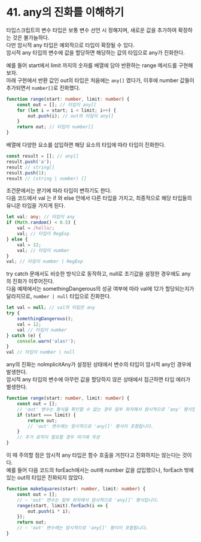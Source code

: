 # 41. any의 진화를 이해하기

타입스크립트의 변수 타입은 보통 변수 선언 시 정해지며, 새로운 값을 추가하여 확장하는 것은 불가늘하다.  
다만 암시적 any 타입은 예외적으로 타입이 확장될 수 있다.  
암시적 any 타입의 변수에 값을 할당하면 해당하는 값의 타입으로 any가 진화한다.

예를 들어 start에서 limit 까지의 숫자를 배열에 담아 반환하는 range 메서드를 구현해보자.  
아래 구현에서 반환 값인 out의 타입은 처음에는 `any[]` 였다가, 이후에 number 값들이 추가되면서 `number[]`로 진화했다.

```ts
function range(start: number, limit: number) {
    const out = []; // 타입이 any[]
    for (let i = start; i < limit; i++) {
        out.push(i); // out의 타입이 any[]
    }
    return out; // 타입이 number[]
}
```

배열에 다양한 요소를 삽입하면 해당 요소의 타입에 따라 타입이 진화한다.

```ts
const result = []; // any[]
result.push('a');
result // string[]
result.push(1);
result // (string | number) []
```

조건문에서는 분기에 따라 타입이 변하기도 한다.  
다음 코드에서 val 는 if 와 else 안에서 다른 타입을 가지고, 최종적으로 해당 타입들의 유니온 타입을 가지게 된다.

```ts
let val: any; // 타입이 any
if (Math.random() < 0.5) {
    val = /hello/;
    val; // 타입이 RegExp
} else {
    val = 12;
    val; // 타입이 number
}
val; // 타입이 number | RegExp
```

try catch 문에서도 비슷한 방식으로 동작하고, null로 초기값을 설정한 경우에도 any의 진화가 이루어진다.  
다음 예제에서는 somethingDangerous의 성공 여부에 따라 val에 12가 할당되는지가 달라지므로, `number | null` 타입으로 진화한다.

```ts
let val = null; // val의 타입은 any
try {
    somethingDangerous();
    val = 12;
    val // 타입이 number
} catch (e) {
    console.warn('alas!');
}
val // 타입이 number | null
```

any의 진화는 noImplicitAny가 설정된 상태에서 변수의 타입이 암시적 any인 경우에 발생한다.  
암시적 any 타입의 변수에 아무런 값을 할당하지 않은 상태에서 접근하면 타입 에러가 벌생한다.

```ts
function range(start: number, limit: number) {
    const out = [];
    // 'out' 변수는 형식을 확인할 수 없는 경우 일부 위치에서 암시적으로 ‘any' 형식입니다.
    if (start === limit) {
        return out;
        // 'out' 변수에는 암시적으로 'any[]' 형식이 포함됩니다.
    }
    // 추가 로직이 필요할 경우 여기에 작성
}
```

이 때 주의할 점은 암시적 any 타입은 함수 호출을 거친다고 진화하지는 않는다는 것이다.  
예를 들어 다음 코드의 forEach에서는 out에 number 값을 삽입했으나, forEach 밖에 있는 out의 타입은 진화되지 않았다.

```ts
function makeSquares(start: number, limit: number) {
    const out = [];
    // ~ 'out' 변수는 일부 위치에서 암시적으로 'any[]’ 형식입니다.
    range(start, limit).forEach(i => {
        out.push(i * i);
    });
    return out;
    // ~ 'out' 변수에는 암시적으로 'any[]' 형식이 포함됩니다.
}
```
